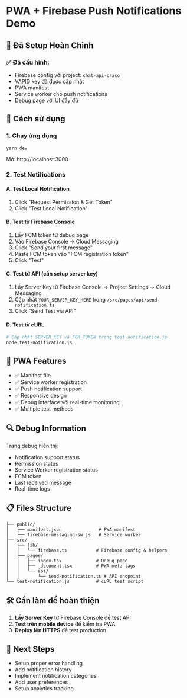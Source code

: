# PWA + Firebase Push Notifications Demo

## 🚀 Đã Setup Hoàn Chỉnh

### ✅ Đã cấu hình:
- Firebase config với project: `chat-api-craco`
- VAPID key đã được cập nhật
- PWA manifest
- Service worker cho push notifications
- Debug page với UI đầy đủ

## 🔧 Cách sử dụng

### 1. Chạy ứng dụng
```bash
yarn dev
```
Mở: http://localhost:3000

### 2. Test Notifications

#### A. Test Local Notification
1. Click "Request Permission & Get Token"
2. Click "Test Local Notification"

#### B. Test từ Firebase Console
1. Lấy FCM token từ debug page
2. Vào Firebase Console → Cloud Messaging
3. Click "Send your first message"
4. Paste FCM token vào "FCM registration token"
5. Click "Test"

#### C. Test từ API (cần setup server key)
1. Lấy Server Key từ Firebase Console → Project Settings → Cloud Messaging
2. Cập nhật `YOUR_SERVER_KEY_HERE` trong `/src/pages/api/send-notification.ts`
3. Click "Send Test via API"

#### D. Test từ cURL
```bash
# Cập nhật SERVER_KEY và FCM_TOKEN trong test-notification.js
node test-notification.js
```

## 📱 PWA Features

- ✅ Manifest file
- ✅ Service worker registration  
- ✅ Push notification support
- ✅ Responsive design
- ✅ Debug interface với real-time monitoring
- ✅ Multiple test methods

## 🔍 Debug Information

Trang debug hiển thị:
- Notification support status
- Permission status
- Service Worker registration status
- FCM token
- Last received message
- Real-time logs

## 📋 Files Structure

```
├── public/
│   ├── manifest.json              # PWA manifest
│   └── firebase-messaging-sw.js   # Service worker
├── src/
│   ├── lib/
│   │   └── firebase.ts           # Firebase config & helpers
│   ├── pages/
│   │   ├── index.tsx             # Debug page
│   │   ├── _document.tsx         # PWA meta tags
│   │   └── api/
│   │       └── send-notification.ts # API endpoint
└── test-notification.js          # cURL test script
```

## 🛠️ Cần làm để hoàn thiện

1. **Lấy Server Key** từ Firebase Console để test API
2. **Test trên mobile device** để kiểm tra PWA
3. **Deploy lên HTTPS** để test production

## 🎯 Next Steps

- Setup proper error handling
- Add notification history
- Implement notification categories
- Add user preferences
- Setup analytics tracking